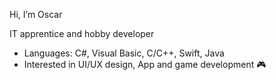 Hi, I’m Oscar

IT apprentice and hobby developer
- Languages: C#, Visual Basic, C/C++, Swift, Java
- Interested in UI/UX design, App and game development 🎮


<!---
osmfemi/osmfemi is a ✨ special ✨ repository because its `README.md` (this file) appears on your GitHub profile.
You can click the Preview link to take a look at your changes.
--->
